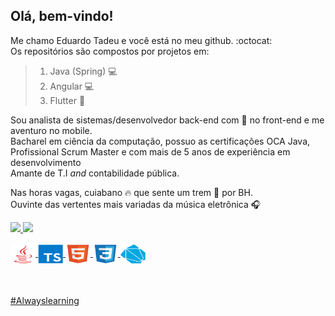 ## Olá, bem-vindo!
Me chamo Eduardo Tadeu e você está no meu github. :octocat:  <br>
Os repositórios são compostos por projetos em:
>1. Java (Spring) :computer: 
>2. Angular :computer: 
>3. Flutter :iphone: 

Sou analista de sistemas/desenvolvedor back-end com :foot: no front-end e me aventuro no mobile. <br>
Bacharel em ciência da computação, possuo as certificações OCA Java, Profissional Scrum Master e com mais de 5 anos de experiência em desenvolvimento <br>
Amante de T.I *and* contabilidade pública. <br>

Nas horas vagas, cuiabano :fire: que sente um trem :steam_locomotive: por BH.  <br>
Ouvinte das vertentes mais variadas da música eletrônica :headphones:

<div>
  <a href="https://github.com/eduardotsilva">
  <img height="180em" src="https://github-readme-stats.vercel.app/api?username=eduardotsilva&show_icons=true&theme=dracula&include_all_commits=true&count_private=true"/>
  <img height="180em" src="https://github-readme-stats.vercel.app/api/top-langs/?username=eduardotsilva&layout=compact&langs_count=16&theme=dracula"/>
<div>

<div style="display: inline_block"><br>
  <img align="center" height="30" width="40" src="https://raw.githubusercontent.com/devicons/devicon/master/icons/java/java-plain.svg">
  <img align="center" height="30" width="40" src="https://raw.githubusercontent.com/devicons/devicon/master/icons/typescript/typescript-plain.svg">
  <img align="center" height="30" width="40" src="https://raw.githubusercontent.com/devicons/devicon/master/icons/html5/html5-original.svg">
  <img align="center" height="30" width="40" src="https://raw.githubusercontent.com/devicons/devicon/master/icons/css3/css3-original.svg">
  <img align="center" height="30" width="40" src="https://raw.githubusercontent.com/devicons/devicon/master/icons/dart/dart-plain.svg">
</div>

<br>
<br>
<br>
#Alwayslearning
